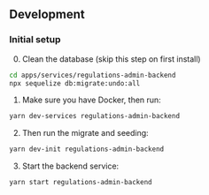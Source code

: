 <!-- gitbook-ignore -->

## Development

### Initial setup

0. Clean the database (skip this step on first install)

```bash
cd apps/services/regulations-admin-backend
npx sequelize db:migrate:undo:all
```

1. Make sure you have Docker, then run:

```bash
yarn dev-services regulations-admin-backend
```

2. Then run the migrate and seeding:

```bash
yarn dev-init regulations-admin-backend
```

3. Start the backend service:

```bash
yarn start regulations-admin-backend
```
